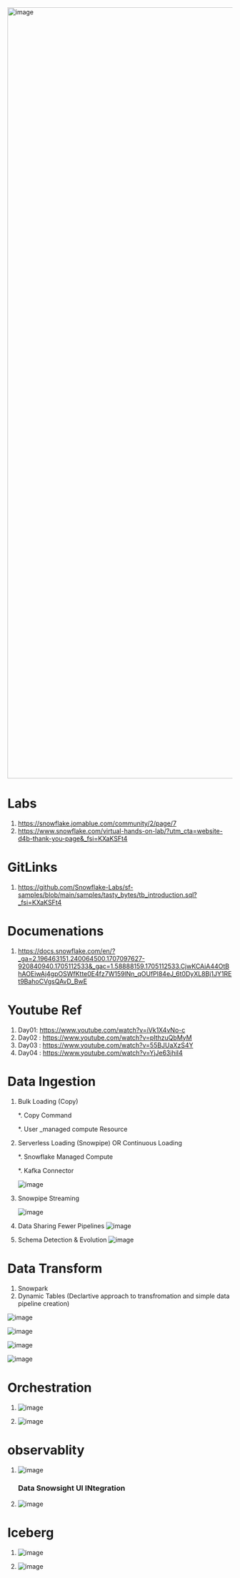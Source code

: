 
<img width="1728" alt="image" src="https://github.com/anjijava16/SnowFlakeDBUtils_RedShiftUtils/assets/5849522/760d2391-7aa8-4867-b1dd-27929ab218a8">



# Labs
1. https://snowflake.jomablue.com/community/2/page/7
1. https://www.snowflake.com/virtual-hands-on-lab/?utm_cta=website-d4b-thank-you-page&_fsi=KXaKSFt4

# GitLinks
1. https://github.com/Snowflake-Labs/sf-samples/blob/main/samples/tasty_bytes/tb_introduction.sql?_fsi=KXaKSFt4

# Documenations
1. https://docs.snowflake.com/en/?_ga=2.196463151.240064500.1707097627-920840940.1705112533&_gac=1.58888159.1705112533.CjwKCAiA44OtBhAOEiwAj4gpOSWfKtte0E4fz7W159lNn_qOUfPl84eJ_6t0DyXL8Bj1JY1REt9BahoCVgsQAvD_BwE

# Youtube Ref
1. Day01: https://www.youtube.com/watch?v=iVk1X4vNo-c
2. Day02 : https://www.youtube.com/watch?v=pIthzuQbMyM
3. Day03 : https://www.youtube.com/watch?v=55BJUaXzS4Y
4. Day04 : https://www.youtube.com/watch?v=YjJe63jhiI4


# Data Ingestion

1. Bulk Loading (Copy)

   *. Copy Command
   
   *. User _managed compute Resource

   
3. Serverless Loading (Snowpipe) OR Continuous Loading 

   *.   Snowflake Managed Compute
   
   *.   Kafka Connector


   ![image](https://github.com/anjijava16/SnowFlakeDBUtils_RedShiftUtils/assets/5849522/292f52ef-34ba-4600-959c-2c9bb91a338a)

4. Snowpipe Streaming

   ![image](https://github.com/anjijava16/SnowFlakeDBUtils_RedShiftUtils/assets/5849522/1216c912-695a-4672-9677-388c157c111b)

5. Data Sharing  Fewer Pipelines
      ![image](https://github.com/anjijava16/SnowFlakeDBUtils_RedShiftUtils/assets/5849522/62cec2ef-662c-4f72-8ba5-49ae4d8d7102)


6. Schema Detection & Evolution
   ![image](https://github.com/anjijava16/SnowFlakeDBUtils_RedShiftUtils/assets/5849522/2e2c2701-b755-4647-a9d8-f9b346473fc9)




# Data Transform 
1. Snowpark
2. Dynamic Tables (Declartive approach to transfromation and simple data pipeline creation)
   
![image](https://github.com/anjijava16/SnowFlakeDBUtils_RedShiftUtils/assets/5849522/88f5f167-3933-4f05-a0cb-02351c67af15)


![image](https://github.com/anjijava16/SnowFlakeDBUtils_RedShiftUtils/assets/5849522/b9ef3586-665c-489e-8133-76f49da38c3f)


![image](https://github.com/anjijava16/SnowFlakeDBUtils_RedShiftUtils/assets/5849522/e5a6e6f2-95f2-4e04-a415-3b1d59289b3f)


![image](https://github.com/anjijava16/SnowFlakeDBUtils_RedShiftUtils/assets/5849522/cdbf9909-46fe-4a56-8a56-40f170c68661)


# Orchestration
1. ![image](https://github.com/anjijava16/SnowFlakeDBUtils_RedShiftUtils/assets/5849522/b81ff0bb-2adb-4634-bb95-2651f795577f)
   
3. ![image](https://github.com/anjijava16/SnowFlakeDBUtils_RedShiftUtils/assets/5849522/9bf0f443-95f5-4eee-accf-4d20202b7f57)

# observablity

1. ![image](https://github.com/anjijava16/SnowFlakeDBUtils_RedShiftUtils/assets/5849522/3329edba-dfe2-4fef-9bab-4099798a304f)
   ### Data Snowsight UI INtegration 
3. ![image](https://github.com/anjijava16/SnowFlakeDBUtils_RedShiftUtils/assets/5849522/c34593e8-2309-47e9-9593-b34807f21cd6)

# Iceberg
1. ![image](https://github.com/anjijava16/SnowFlakeDBUtils_RedShiftUtils/assets/5849522/bf82fbfc-5f10-46cc-9821-7fca81546e75)

2. ![image](https://github.com/anjijava16/SnowFlakeDBUtils_RedShiftUtils/assets/5849522/34b69938-e9c0-4d0a-886a-85dacebfa0af)




